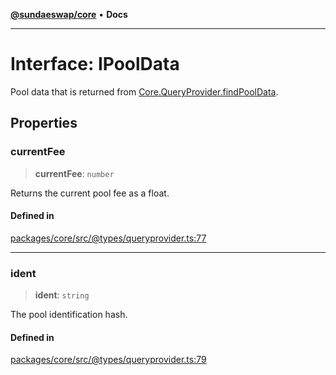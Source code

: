 [**@sundaeswap/core**](../../README.md) • **Docs**

***

# Interface: IPoolData

Pool data that is returned from [Core.QueryProvider.findPoolData](../classes/QueryProvider.md#findpooldata).

## Properties

### currentFee

> **currentFee**: `number`

Returns the current pool fee as a float.

#### Defined in

[packages/core/src/@types/queryprovider.ts:77](https://github.com/SundaeSwap-finance/sundae-sdk/blob/main/packages/core/src/@types/queryprovider.ts#L77)

***

### ident

> **ident**: `string`

The pool identification hash.

#### Defined in

[packages/core/src/@types/queryprovider.ts:79](https://github.com/SundaeSwap-finance/sundae-sdk/blob/main/packages/core/src/@types/queryprovider.ts#L79)
